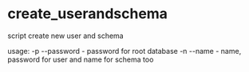 create_userandschema
====================

script create new user and schema

usage:
-p --password	- password for root database
-n --name		- name, password for user and name for schema too
